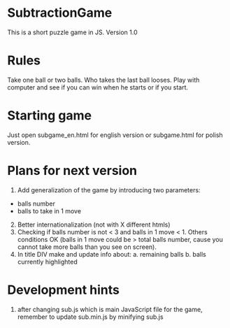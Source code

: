 # SubtractionGame
This is a short puzzle game in JS.
Version 1.0

Rules
========
Take one ball or two balls. Who takes the last ball looses.
Play with computer and see if you can win when he starts or if you start.

Starting game
===============
Just open subgame_en.html for english version or
subgame.html for polish version.

Plans for next version
=======================
1. Add generalization of the game by introducing two parameters:
  - balls number
  - balls to take in 1 move
2. Better internationalization (not with X different htmls)
3. Checking if balls number is not < 3 and balls in 1 move < 1.
	Others conditions OK (balls in 1 move could be > total balls number,
	cause you cannot take more balls than you see on screen).
4. In title DIV make and update info about:
	a. remaining balls
	b. balls currently highlighted

Development hints
===================
1. after changing sub.js which is main JavaScript file for the game, remember to update sub.min.js
  by minifying sub.js
